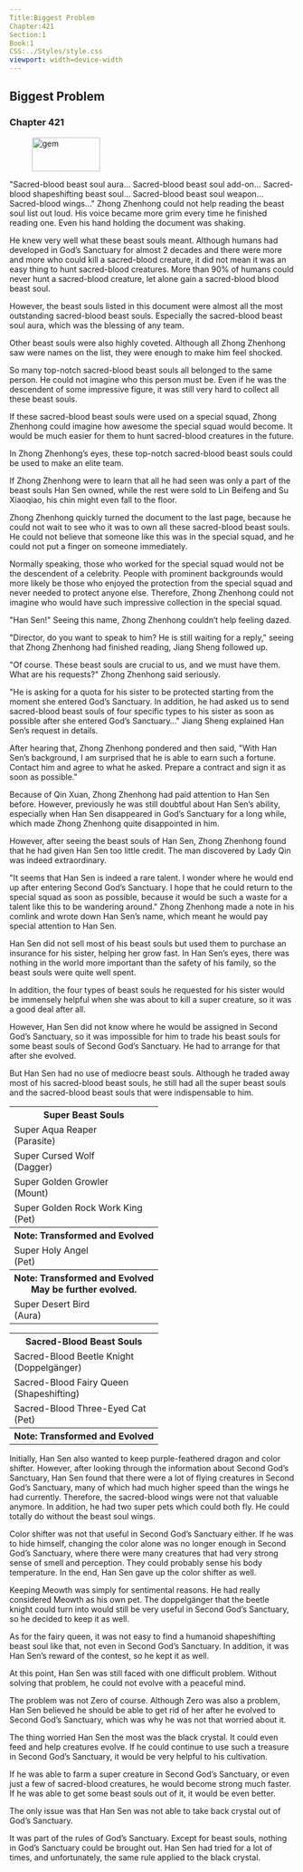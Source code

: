 ```yaml
---
Title:Biggest Problem
Chapter:421
Section:1
Book:1
CSS:../Styles/style.css
viewport: width=device-width
---
```


## Biggest Problem
### Chapter 421

<figure>
	<img src="../Images/gem.gif" alt="gem" id="gem" width="120" height="60" />
</figure>



"Sacred-blood beast soul aura… Sacred-blood beast soul add-on… Sacred-blood shapeshifting beast soul… Sacred-blood beast soul weapon… Sacred-blood wings…" Zhong Zhenhong could not help reading the beast soul list out loud. His voice became more grim every time he finished reading one. Even his hand holding the document was shaking.

He knew very well what these beast souls meant. Although humans had developed in God’s Sanctuary for almost 2 decades and there were more and more who could kill a sacred-blood creature, it did not mean it was an easy thing to hunt sacred-blood creatures. More than 90% of humans could never hunt a sacred-blood creature, let alone gain a sacred-blood blood beast soul.

However, the beast souls listed in this document were almost all the most outstanding sacred-blood beast souls. Especially the sacred-blood beast soul aura, which was the blessing of any team.

Other beast souls were also highly coveted. Although all Zhong Zhenhong saw were names on the list, they were enough to make him feel shocked.

So many top-notch sacred-blood beast souls all belonged to the same person. He could not imagine who this person must be. Even if he was the descendent of some impressive figure, it was still very hard to collect all these beast souls.

If these sacred-blood beast souls were used on a special squad, Zhong Zhenhong could imagine how awesome the special squad would become. It would be much easier for them to hunt sacred-blood creatures in the future.

In Zhong Zhenhong’s eyes, these top-notch sacred-blood beast souls could be used to make an elite team.

If Zhong Zhenhong were to learn that all he had seen was only a part of the beast souls Han Sen owned, while the rest were sold to Lin Beifeng and Su Xiaoqiao, his chin might even fall to the floor.

Zhong Zhenhong quickly turned the document to the last page, because he could not wait to see who it was to own all these sacred-blood beast souls. He could not believe that someone like this was in the special squad, and he could not put a finger on someone immediately.

Normally speaking, those who worked for the special squad would not be the descendent of a celebrity. People with prominent backgrounds would more likely be those who enjoyed the protection from the special squad and never needed to protect anyone else. Therefore, Zhong Zhenhong could not imagine who would have such impressive collection in the special squad.

"Han Sen!" Seeing this name, Zhong Zhenhong couldn’t help feeling dazed.

"Director, do you want to speak to him? He is still waiting for a reply," seeing that Zhong Zhenhong had finished reading, Jiang Sheng followed up.

"Of course. These beast souls are crucial to us, and we must have them. What are his requests?" Zhong Zhenhong said seriously.

"He is asking for a quota for his sister to be protected starting from the moment she entered God’s Sanctuary. In addition, he had asked us to send sacred-blood beast souls of four specific types to his sister as soon as possible after she entered God’s Sanctuary…" Jiang Sheng explained Han Sen’s request in details.

After hearing that, Zhong Zhenhong pondered and then said, "With Han Sen’s background, I am surprised that he is able to earn such a fortune. Contact him and agree to what he asked. Prepare a contract and sign it as soon as possible."

Because of Qin Xuan, Zhong Zhenhong had paid attention to Han Sen before. However, previously he was still doubtful about Han Sen’s ability, especially when Han Sen disappeared in God’s Sanctuary for a long while, which made Zhong Zhenhong quite disappointed in him.

However, after seeing the beast souls of Han Sen, Zhong Zhenhong found that he had given Han Sen too little credit. The man discovered by Lady Qin was indeed extraordinary.

"It seems that Han Sen is indeed a rare talent. I wonder where he would end up after entering Second God’s Sanctuary. I hope that he could return to the special squad as soon as possible, because it would be such a waste for a talent like this to be wandering around." Zhong Zhenhong made a note in his comlink and wrote down Han Sen’s name, which meant he would pay special attention to Han Sen.

Han Sen did not sell most of his beast souls but used them to purchase an insurance for his sister, helping her grow fast. In Han Sen’s eyes, there was nothing in the world more important than the safety of his family, so the beast souls were quite well spent.

In addition, the four types of beast souls he requested for his sister would be immensely helpful when she was about to kill a super creature, so it was a good deal after all.

However, Han Sen did not know where he would be assigned in Second God’s Sanctuary, so it was impossible for him to trade his beast souls for some beast souls of Second God’s Sanctuary. He had to arrange for that after she evolved.

But Han Sen had no use of mediocre beast souls. Although he traded away most of his sacred-blood beast souls, he still had all the super beast souls and the sacred-blood beast souls that were indispensable to him.

<div class="tables">
    <table class="beast">
        <tr>
            <th>Super Beast Souls</th>
        </tr><tr>
            <td>Super Aqua Reaper<br>
                <span class="type">(Parasite)</span>
            </td>
        </tr><tr>
            <td>Super Cursed Wolf<br>
                <span class="type">(Dagger)</span>
            </td>
        </tr><tr>
            <td>Super Golden Growler<br>
                <span class="type">(Mount)</span>
            </td>
        </tr><tr>
            <td>Super Golden Rock Work King<br>
                <span class="type">(Pet)</span>
            </td>
        </tr><tr>
            <th class="note">Note: Transformed and Evolved</th>
        </tr><tr>
            <td>Super Holy Angel<br>
                <span class="type">(Pet)</span>
            </td>
        </tr><tr>
            <th class="note">Note: Transformed and Evolved<br>
                <span class="note">May be further evolved.</span></th>
        </tr><tr>
            <td>Super Desert Bird<br>
                <span class="type">(Aura)</span>
            </td>
        </tr>
    </table>
    <table class="beast">
        <tr>
            <th>Sacred-Blood Beast Souls</th>
        </tr><tr>
            <td>Sacred-Blood Beetle Knight<br>
                <span class="type">(Doppelgänger)</span>
            </td>
        </tr><tr>
            <td>Sacred-Blood Fairy Queen<br>
                <span class="type">(Shapeshifting)</span>
            </td>
        </tr><tr>
            <td>Sacred-Blood Three-Eyed Cat<br>
                <span class="type">(Pet)</span>
            </td>
        </tr><tr>
            <th class="note">Note: Transformed and Evolved</th>
        </tr>
    </table>
    <!--Currently, Han Sen had seven super beast souls in total. They were: water reaper, cursed wolf, bloody slayer, golden growler, golden rock worm king, holy angel, and desert bird.-->
    <!--The sacred-blood beast souls would not be that useful in Second God’s Sanctuary, so Han Sen traded most of them away, only keeping beetle knight, fairy queen, and Meowth.-->
</div>

Initially, Han Sen also wanted to keep purple-feathered dragon and color shifter. However, after looking through the information about Second God’s Sanctuary, Han Sen found that there were a lot of flying creatures in Second God’s Sanctuary, many of which had much higher speed than the wings he had currently. Therefore, the sacred-blood wings were not that valuable anymore. In addition, he had two super pets which could both fly. He could totally do without the beast soul wings.

Color shifter was not that useful in Second God’s Sanctuary either. If he was to hide himself, changing the color alone was no longer enough in Second God’s Sanctuary, where there were many creatures that had very strong sense of smell and perception. They could probably sense his body temperature. In the end, Han Sen gave up the color shifter as well.

Keeping Meowth was simply for sentimental reasons. He had really considered Meowth as his own pet. The doppelgänger that the beetle knight could turn into would still be very useful in Second God’s Sanctuary, so he decided to keep it as well.

As for the fairy queen, it was not easy to find a humanoid shapeshifting beast soul like that, not even in Second God’s Sanctuary. In addition, it was Han Sen’s reward of the contest, so he kept it as well.

At this point, Han Sen was still faced with one difficult problem. Without solving that problem, he could not evolve with a peaceful mind.

The problem was not Zero of course. Although Zero was also a problem, Han Sen believed he should be able to get rid of her after he evolved to Second God’s Sanctuary, which was why he was not that worried about it.

The thing worried Han Sen the most was the black crystal. It could even feed and help creatures evolve. If he could continue to use such a treasure in Second God’s Sanctuary, it would be very helpful to his cultivation.

If he was able to farm a super creature in Second God’s Sanctuary, or even just a few of sacred-blood creatures, he would become strong much faster. If he was able to get some beast souls out of it, it would be even better.

The only issue was that Han Sen was not able to take back crystal out of God’s Sanctuary.

It was part of the rules of God’s Sanctuary. Except for beast souls, nothing in God’s Sanctuary could be brought out. Han Sen had tried for a lot of times, and unfortunately, the same rule applied to the black crystal.